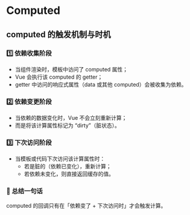 # Computed

## computed 的触发机制与时机

### 1️⃣ 依赖收集阶段

- 当组件渲染时，模板中访问了 computed 属性；
- Vue 会执行该 computed 的 getter；
- getter 中访问的响应式属性（data 或其他 computed）会被收集为依赖。

### 2️⃣ 依赖变更阶段

- 当依赖的数据变化时，Vue 不会立刻重新计算；
- 而是将该计算属性标记为 “dirty”（脏状态）。

### 3️⃣ 下次访问阶段

- 当模板或代码下次访问该计算属性时：
  - 若是脏的（依赖已变化），重新计算；
  - 若依赖未变化，则直接返回缓存的值。

### 📘 总结一句话

computed 的回调只有在「依赖变了 + 下次访问时」才会触发计算。
